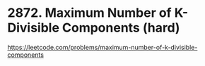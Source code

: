 # 2872. Maximum Number of K-Divisible Components (hard)

https://leetcode.com/problems/maximum-number-of-k-divisible-components
